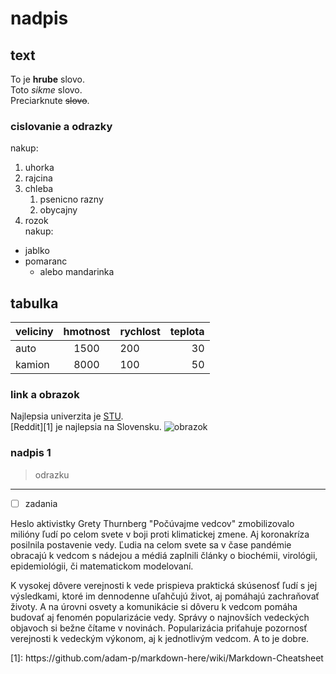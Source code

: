 # nadpis
## text 
To je **hrube** slovo. <br>
Toto _sikme_ slovo. <br>
Preciarknute ~~slovo~~.
### cislovanie a odrazky
nakup:
1. uhorka
2. rajcina
7. chleba
   1. psenicno razny
   8. obycajny
20. rozok <br>
nakup:
* jablko
* pomaranc
  * alebo mandarinka
## tabulka 
| veliciny | hmotnost | rychlost | teplota |
| -------- | :------: | :------- | -------: |
| auto | 1500 | 200 | 30 |
| kamion | 8000 | 100 | 50 |
### link a obrazok 
Najlepsia univerzita je [STU](https://www.stuba.sk/). <br>
[Reddit][1] je najlepsia na Slovensku.
![obrazok](https://www.cukrarskysvet.sk/fotky8077/fotos/_vyr_7713disque-azyme-licorne-blanche.jpg)
### nadpis 1
> odrazku

---
- [ ] zadania 

<p> Heslo aktivistky Grety Thurnberg "Počúvajme vedcov" zmobilizovalo milióny ľudí po celom svete v boji proti klimatickej zmene. Aj koronakríza posilnila postavenie vedy. Ľudia na celom svete sa v čase pandémie obracajú k vedcom s nádejou a médiá zaplnili články o biochémii, virológii, epidemiológii, či matematickom modelovaní. </p>
<p> K vysokej dôvere verejnosti k vede prispieva praktická skúsenosť ľudí s jej výsledkami, ktoré im dennodenne uľahčujú život, aj pomáhajú zachraňovať životy. A na úrovni osvety a komunikácie si dôveru k vedcom pomáha budovať aj fenomén popularizácie vedy. Správy o najnovších vedeckých objavoch si bežne čítame v novinách. Popularizácia priťahuje pozornosť verejnosti k vedeckým výkonom, aj k jednotlivým vedcom. A to je dobre. </p>
[1]: https://github.com/adam-p/markdown-here/wiki/Markdown-Cheatsheet

